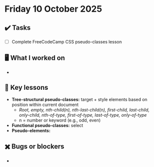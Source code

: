 # Friday 10 October 2025

## ✔️ Tasks

- [ ] Complete FreeCodeCamp CSS pseudo-classes lesson

## 🖥️ What I worked on

- 

## 📓 Key lessons

- **Tree-structural pseudo-classes:** target + style elements based on position within current document
  - _Root, empty, nth-child(n), nth-last-child(n), first-child, last-child, only-child, nth-of-type, first-of-type, last-of-type, only-of-type_
  - n = number or keyword (e.g., odd, even)
- **Functional pseudo-classes:** select
- **Pseudo-elements:** 

## ✖️ Bugs or blockers

- 
